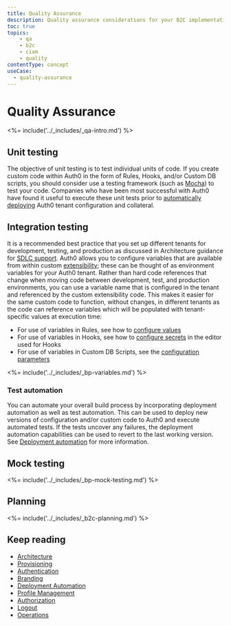 ```yaml
---
title: Quality Assurance
description: Quality assurance considerations for your B2C implementation.
toc: true
topics:
    - qa
    - b2c
    - ciam
    - quality
contentType: concept
useCase:
  - quality-assurance
---
```

# Quality Assurance

<%= include('../_includes/_qa-intro.md') %>

## Unit testing

The objective of unit testing is to test individual units of code. If you create custom code within Auth0 in the form of Rules, Hooks, and/or Custom DB scripts, you should consider use a testing framework (such as [Mocha](https://mochajs.org/)) to test your code. Companies who have been most successful with Auth0 have found it useful to execute these unit tests prior to [automatically deploying](/architecture-scenarios/b2c/b2c-deployment) Auth0 tenant configuration and collateral.

## Integration testing 

It is a recommended best practice that you set up different tenants for development, testing, and production as discussed in Architecture guidance for [SDLC support](architecture-scenarios/b2c/b2c-architecture#sdlc-support). Auth0 allows you to configure variables that are available from within custom [extensibility](/topics/extensibility); these can be thought of as environment variables for your Auth0 tenant. Rather than hard code references that change when moving code between development, test, and production environments, you can use a variable name that is configured in the tenant and referenced by the custom extensibility code. This makes it easier for the same custom code to function, without changes, in different tenants as the code can reference variables which will be populated with tenant-specific values at execution time:

* For use of variables in Rules, see how to [configure values](/rules/guides/configuration#configure-values)
* For use of variables in Hooks, see how to [configure secrets](https://webtask.io/docs/editor/secrets) in the editor used for Hooks
* For use of variables in Custom DB Scripts, see the [configuration parameters](/connections/database/custom-db/create-db-connection#step-3-add-configuration-parameters) 

<%= include('../_includes/_bp-variables.md') %>

### Test automation

You can automate your overall build process by incorporating deployment automation as well as test automation. This can be used to deploy new versions of configuration and/or custom code to Auth0 and execute automated tests. If the tests uncover any failures, the deployment automation capabilities can be used to revert to the last working version. See [Deployment automation](/architecture-scenarios/b2c/b2c-deployment) for more information.

## Mock testing 

<%= include('../_includes/_bp-mock-testing.md') %>

## Planning

<%= include('../_includes/_b2c-planning.md') %>

## Keep reading

* [Architecture](/architecture-scenarios/b2c/b2c-architecture)
* [Provisioning](/architecture-scenarios/b2c/b2c-provisioning)
* [Authentication](/architecture-scenarios/b2c/b2c-authentication)
* [Branding](/architecture-scenarios/b2c/b2c-branding)
* [Deployment Automation](/architecture-scenarios/b2c/b2c-deployment)
* [Profile Management](/architecture-scenarios/b2c/b2c-profile-mgmt)
* [Authorization](/architecture-scenarios/b2c/b2c-authorization)
* [Logout](/architecture-scenarios/b2c/b2c-logout)
* [Operations](/architecture-scenarios/b2c/b2c-operations)
